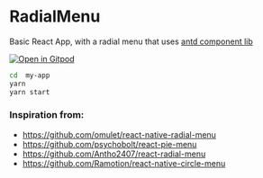 # RadialMenu
Basic React App, with a radial menu that uses [antd component lib](https://ant.design/components)

[![Open in Gitpod](https://gitpod.io/button/open-in-gitpod.svg)](https://gitpod.io/#https://github.com/TameraDev/RadialMenu/)

```bash
cd  my-app
yarn
yarn start
```

### Inspiration from:
- https://github.com/omulet/react-native-radial-menu
- https://github.com/psychobolt/react-pie-menu
- https://github.com/Antho2407/react-radial-menu
- https://github.com/Ramotion/react-native-circle-menu
